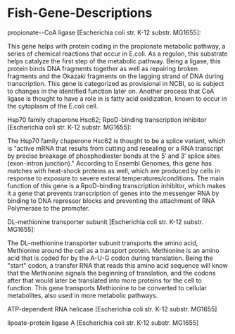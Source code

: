 # Fish-Gene-Descriptions

propionate--CoA ligase [Escherichia coli str. K-12 substr. MG1655]:

This gene helps with protein coding in the propionate metabolic pathway, a series of chemical reactions that occur in E.coli. As a regulon, this substrate helps catalyze the first step of the metabolic pathway. Being a ligase, this protein binds DNA fragments together as well as repairing broken fragments and the Okazaki fragments on the lagging strand of DNA during transcription. This gene is categorized as provisional in NCBI, so is subject to changes in the identified function later on. Another process that CoA ligase is thought to have a role in is fatty acid oxidization, known to occur in the cytoplasm of the E.coli cell. 

Hsp70 family chaperone Hsc62; RpoD-binding transcription inhibitor [Escherichia coli str. K-12 substr. MG1655]:

The Hsp70 family chaperone Hsc62 is thought to be a splice variant, which is "active mRNA that results from cutting and resealing or a RNA transcript by precise breakage of phosphodiester bonds at the 5′ and 3′ splice sites (exon-intron junction)." According to Ensembl Genomes, this gene has matches with heat-shock proteins as well, which are produced by cells in response to exposure to severe exteral temperatures/conditions. The main function of this gene is a RpoD-binding transcription inhibitor, which makes it a gene that prevents transcription of genes into the messenger RNA by binding to DNA repressor blocks and preventing the attachment of RNA Polymerase to the promoter.

DL-methionine transporter subunit [Escherichia coli str. K-12 substr. MG1655]:

The DL-methionine transporter subunit transports the amino acid, Methionine around the cell as a transport protein. Methionine is an amino acid that is coded for by the A-U-G codon during translation. Being the "start" codon, a transfer RNA that reads this amino acid sequence will know that the Methionine signals the beginning of translation, and the codons after that would later be translated into more proteins for the cell to function. This gene transports Methionine to be converted to cellular metabolites, also used in more metabolic pathways. 

ATP-dependent RNA helicase [Escherichia coli str. K-12 substr. MG1655]

 
 
 lipoate-protein ligase A [Escherichia coli str. K-12 substr. MG1655]
